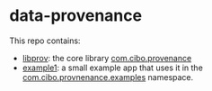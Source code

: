 data-provenance
===============

This repo contains:
- [libprov](https://github.com/cibotech/data-provenance/blob/master/provenance/): the core library [com.cibo.provenance](https://github.com/cibotech/data-provenance/tree/master/provenance/src/main/scala/com/cibo/provenance)
- [example1](https://github.com/cibotech/data-provenance/blob/master/example1/): a small example app that uses it in the [com.cibo.provnenance.examples](https://github.com/cibotech/data-provenance/tree/master/example1/src/main/scala/com/cibo/provenance/examples) namespace.

